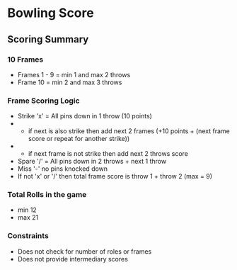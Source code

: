 # Bowling Score

## Scoring Summary

### 10 Frames
- Frames 1 - 9 = min 1 and max 2 throws
- Frame 10 = min 2 and max 3 throws

### Frame Scoring Logic
- Strike 'x' = All pins down in 1 throw (10 points)
- - if next is also strike then add next 2 frames
    (+10 points + (next frame score or repeat for another strike))
- - if next frame is not strike then add next 2 throws score
- Spare '/' = All pins down in 2 throws + next 1 throw
- Miss '-' no pins knocked down
- If not 'x' or '/' then total frame score is throw 1 + throw 2 (max = 9)

### Total Rolls in the game
- min 12
- max 21

### Constraints

- Does not check for number of roles or frames
- Does not provide intermediary scores

